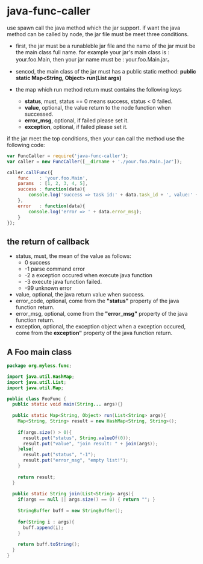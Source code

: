 # java-func-caller

use spawn call the java method which the jar support. 
if want the java method can be called by node, the jar file
must be meet three conditions.

 * first, the jar must be a runableble jar file and the name of
   the jar must be the main class full name. for example
   your jar's main class is : your.foo.Main, then your 
   jar name must be : your.foo.Main.jar。 

 * sencod, the main class of the jar must has a public static method:
   **public static Map<String, Object> run(List<String> args)**

 * the map which run method return must contains the following keys
   * **status**, must, status == 0 means success, status < 0 failed.
   * **value**,  optional, the value return to the node function when successed.
   * **error_msg**, optional, if failed please set it.
   * **exception**, optional, if failed please set it.

if the jar meet the top conditions, then your can call the method
use the following code:

```js
var FuncCaller = require('java-func-caller');
var caller = new FuncCaller([__dirname + './your.foo.Main.jar']);

caller.callFunc({
    func    : 'your.foo.Main',
    params  : [1, 2, 3, 4, 5],
    success : function(data){
        console.log('success => task id:' + data.task_id + ', value:' + data.value);
    },
    error   : function(data){
        console.log('error => ' + data.error_msg);
    }
});
```
## the return of callback
  * status, must, the mean of the value as follows:
     * 0   success
     * -1  parse command error
     * -2  a exception occured when execute java function
     * -3  execute java function failed.
     * -99 unknown error
  * value, optional, the java return value when success.
  * error_code, optional, come from the **"status"** property of the java function return.
  * error_msg, optional, come from the **"error_msg"** property of the java function return.
  * exception, optional, the exception object when a exception occured, come from the **exception"** property of the java function return.

## A Foo main class

```java
package org.myless.func;

import java.util.HashMap;
import java.util.List;
import java.util.Map;

public class FooFunc {
  public static void main(String... args){}
  
  public static Map<String, Object> run(List<String> args){
    Map<String, String> result = new HashMap<String, String>();
    
    if(args.size() > 0){
      result.put("status", String.valueOf(0));
      result.put("value", "join result: " + join(args));
    }else{
      result.put("status", "-1");
      result.put("error_msg", "empty list!");
    }
    
    return result;
  }
  
  public static String join(List<String> args){
    if(args == null || args.size() == 0) { return ""; }
    
    StringBuffer buff = new StringBuffer();
    
    for(String i : args){
      buff.append(i);
    }
    
    return buff.toString();
  }
}

```
